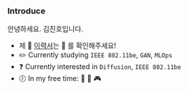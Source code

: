 ### Introduce
안녕하세요. 김진호입니다. 

* 제 :pencil: [이력서](https::/violet0929.github.io)는 :pencil: 를 확인해주세요!
* :pencil2: Currently studying ```IEEE 802.11be```, ```GAN```, ```MLOps``` 
* :question: Currently interested in ```Diffusion```, ```IEEE 802.11be```
* :clock7: In my free time: :musical_note: :walking: :video_game:
